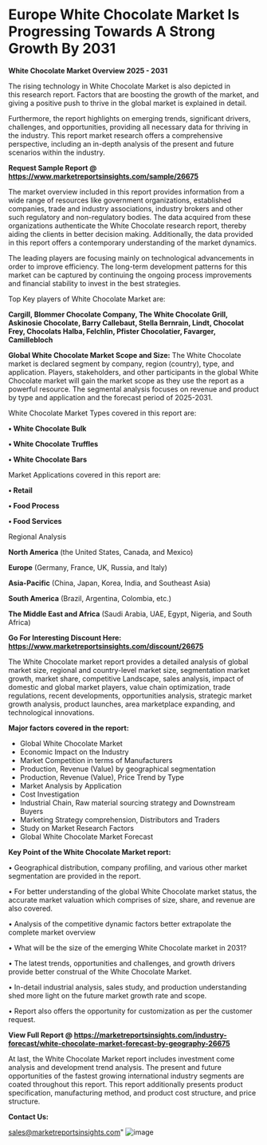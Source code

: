   # Europe White Chocolate Market Is Progressing Towards A Strong Growth By 2031

<Strong> White Chocolate Market Overview 2025 - 2031</strong>

The rising technology in White Chocolate Market is also depicted in this research report. Factors that are boosting the growth of the market, and giving a positive push to thrive in the global market is explained in detail.

Furthermore, the report highlights on emerging trends, significant drivers, challenges, and opportunities, providing all necessary data for thriving in the industry. This report market research offers a comprehensive perspective, including an in-depth analysis of the present and future scenarios within the industry.

<strong>Request Sample Report @ <a href=https://www.marketreportsinsights.com/sample/26675>https://www.marketreportsinsights.com/sample/26675</a></strong>

The market overview included in this report provides information from a wide range of resources like government organizations, established companies, trade and industry associations, industry brokers and other such regulatory and non-regulatory bodies. The data acquired from these organizations authenticate the White Chocolate research report, thereby aiding the clients in better decision making. Additionally, the data provided in this report offers a contemporary understanding of the market dynamics.

The leading players are focusing mainly on technological advancements in order to improve efficiency. The long-term development patterns for this market can be captured by continuing the ongoing process improvements and financial stability to invest in the best strategies.

Top Key players of White Chocolate Market are:

<strong>Cargill, Blommer Chocolate Company, The White Chocolate Grill, Askinosie Chocolate, Barry Callebaut, Stella Bernrain, Lindt, Chocolat Frey, Chocolats Halba, Felchlin, Pfister Chocolatier, Favarger, Camillebloch</strong>

<strong><b>Global White Chocolate Market Scope and Size:</b></strong>
The White Chocolate market is declared segment by company, region (country), type, and application. Players, stakeholders, and other participants in the global White Chocolate market will gain the market scope as they use the report as a powerful resource. The segmental analysis focuses on revenue and product by type and application and the forecast period of 2025-2031.

White Chocolate Market Types covered in this report are:

<strong>• White Chocolate Bulk

• White Chocolate Truffles

• White Chocolate Bars</strong>

Market Applications covered in this report are:

<strong>• Retail

• Food Process

• Food Services</strong> 

Regional Analysis

<strong>North America</strong> (the United States, Canada, and Mexico)

<strong>Europe</strong> (Germany, France, UK, Russia, and Italy)

<strong>Asia-Pacific</strong> (China, Japan, Korea, India, and Southeast Asia)

<strong>South America</strong> (Brazil, Argentina, Colombia, etc.)

<strong>The Middle East and Africa</strong> (Saudi Arabia, UAE, Egypt, Nigeria, and South Africa)

<strong>Go For Interesting Discount Here: <a href=https://www.marketreportsinsights.com/discount/26675>https://www.marketreportsinsights.com/discount/26675</a></strong>

The White Chocolate market report provides a detailed analysis of global market size, regional and country-level market size, segmentation market growth, market share, competitive Landscape, sales analysis, impact of domestic and global market players, value chain optimization, trade regulations, recent developments, opportunities analysis, strategic market growth analysis, product launches, area marketplace expanding, and technological innovations.

<strong><b>Major factors covered in the report:</b></strong>
<ul>
  <li>Global White Chocolate Market </li>
  <li>Economic Impact on the Industry</li>
  <li>Market Competition in terms of Manufacturers</li>
  <li>Production, Revenue (Value) by geographical segmentation</li>
  <li>Production, Revenue (Value), Price Trend by Type</li>
  <li>Market Analysis by Application</li>
  <li>Cost Investigation</li>
  <li>Industrial Chain, Raw material sourcing strategy and Downstream Buyers</li>
  <li>Marketing Strategy comprehension, Distributors and Traders</li>
  <li>Study on Market Research Factors</li>
  <li>Global White Chocolate Market Forecast</li>
</ul>

<strong><b>Key Point of the White Chocolate Market report:</b></strong>

• Geographical distribution, company profiling, and various other market segmentation are provided in the report.

• For better understanding of the global White Chocolate market status, the accurate market valuation which comprises of size, share, and revenue are also covered.

• Analysis of the competitive dynamic factors better extrapolate the complete market overview

• What will be the size of the emerging White Chocolate market in 2031?

• The latest trends, opportunities and challenges, and growth drivers provide better construal of the White Chocolate Market.

• In-detail industrial analysis, sales study, and production understanding shed more light on the future market growth rate and scope.

• Report also offers the opportunity for customization as per the customer request.

<strong><b>View Full Report @ <a href=https://marketreportsinsights.com/industry-forecast/white-chocolate-market-forecast-by-geography-26675>https://marketreportsinsights.com/industry-forecast/white-chocolate-market-forecast-by-geography-26675</a></b></strong>


At last, the White Chocolate Market report includes investment come analysis and development trend analysis. The present and future opportunities of the fastest growing international industry segments are coated throughout this report. This report additionally presents product specification, manufacturing method, and product cost structure, and price structure.

<strong>Contact Us:</strong>

sales@marketreportsinsights.com"
![image](https://github.com/user-attachments/assets/f6559f4b-539c-4ea0-b969-60995858f3e5)
